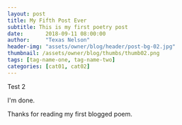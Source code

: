 ```yaml
---
layout: post
title: My Fifth Post Ever
subtitle: This is my first poetry post
date:       2018-09-11 08:00:00
author:     "Texas Nelson"
header-img: "assets/owner/blog/header/post-bg-02.jpg"
thumbnail: /assets/owner/blog/thumbs/thumb02.png
tags: [tag-name-one, tag-name-two]
categories: [cat01, cat02]
---
```


Test 2

I'm done.

Thanks for reading my first blogged poem.
